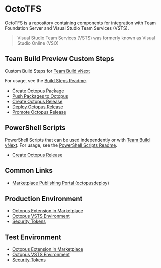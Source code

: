 # OctoTFS

OctoTFS is a repository containing components for integration with Team Foundation Server and Visual Studio Team Services (VSTS).

> Visual Studio Team Services (VSTS) was formerly known as Visual Studio Online (VSO)

## Team Build Preview Custom Steps

Custom Build Steps for [Team Build vNext](http://aka.ms/tfbuild)

For usage, see the [Build Steps Readme](source/VSTSExtensions).

* [Create Octopus Package](source/VSTSExtensions/OctopusBuildAndReleaseTasks/Tasks/Pack)
* [Push Packages to Octopus](source/VSTSExtensions/OctopusBuildAndReleaseTasks/Tasks/Push)
* [Create Octopus Release](source/VSTSExtensions/OctopusBuildAndReleaseTasks/Tasks/CreateOctopusRelease)
* [Deploy Octopus Release](source/VSTSExtensions/OctopusBuildAndReleaseTasks/Tasks/Deploy)
* [Promote Octopus Release](source/VSTSExtensions/OctopusBuildAndReleaseTasks/Tasks/Promote)

## PowerShell Scripts

PowerShell Scripts that can be used independently or with [Team Build vNext](http://aka.ms/tfbuild). For usage, see the [PowerShell Scripts Readme](source/BuildPowershellScripts).
* [Create Octopus Release](source/BuildPowershellScripts/CreateOctopusRelease.ps1)

## Common Links

- [Marketplace Publishing Portal (octopusdeploy)](https://marketplace.visualstudio.com/manage/publishers/octopusdeploy)

## Production Environment

- [Octopus Extension in Marketplace](https://marketplace.visualstudio.com/items?itemName=octopusdeploy.octopus-deploy-build-release-tasks)
- [Octopus VSTS Environment](https://octopus-deploy.visualstudio.com)
- [Security Tokens](https://octopus-deploy.visualstudio.com/_details/security/tokens)

## Test Environment

- [Octopus Extension in Marketplace](https://marketplace.visualstudio.com/items?itemName=octopusdeploy.octopus-deploy-build-release-tasks-test)
- [Octopus VSTS Environment](https://octopus-deploy-test.visualstudio.com)
- [Security Tokens](https://octopus-deploy-test.visualstudio.com/_details/security/tokens)
